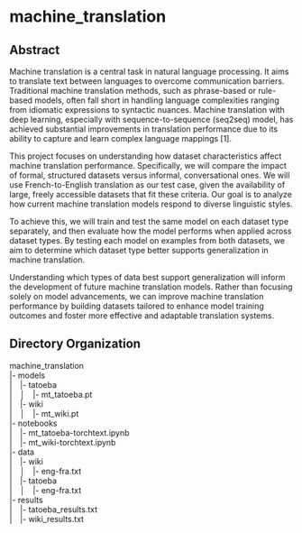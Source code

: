 # machine_translation

## Abstract

Machine translation is a central task in natural language processing. It aims to translate text between languages to overcome communication barriers. Traditional machine translation methods, such as phrase-based or rule-based models, often fall short in handling language complexities ranging from idiomatic expressions to syntactic nuances. Machine translation with deep learning, especially with sequence-to-sequence (seq2seq) model, has achieved substantial improvements in translation performance due to its ability to capture and learn complex language mappings [1].

This project focuses on understanding how dataset characteristics affect machine translation performance. Specifically, we will compare the impact of formal, structured datasets versus informal, conversational ones. We will use French-to-English translation as our test case, given the availability of large, freely accessible datasets that fit these criteria. Our goal is to analyze how current machine translation models respond to diverse linguistic styles.

To achieve this, we will train and test the same model on each dataset type separately, and then evaluate how the model performs when applied across dataset types. By testing each model on examples from both datasets, we aim to determine which dataset type better supports generalization in machine translation.

Understanding which types of data best support generalization will inform the development of future machine translation models. Rather than focusing solely on model advancements, we can improve machine translation performance by building datasets tailored to enhance model training outcomes and foster more effective and adaptable translation systems.

## Directory Organization

machine_translation<br />
|- models<br />
|&emsp;|- tatoeba<br />
|&emsp;│&emsp;|- mt_tatoeba.pt<br />
|&emsp;|- wiki<br />
|&emsp;│&emsp;|- mt_wiki.pt<br />
|- notebooks<br />
|&emsp;|- mt_tatoeba-torchtext.ipynb<br />
|&emsp;|- mt_wiki-torchtext.ipynb<br />
|- data<br />
|&emsp;|- wiki<br />
|&emsp;│&emsp;|- eng-fra.txt<br />
|&emsp;|- tatoeba<br />
|&emsp;│&emsp;|- eng-fra.txt<br />
|- results<br />
|&emsp;|- tatoeba_results.txt<br />
|&emsp;|- wiki_results.txt<br />
